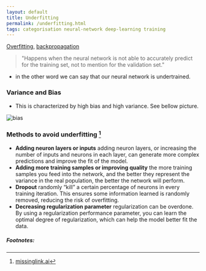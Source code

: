 ```yaml
---
layout: default
title: Underfitting
permalink: /underfitting.html
tags: categorisation neural-network deep-learning training
---
```


[Overfitting]({{site.url}}{{site.prod}}/overfitting.html),
[backpropagation]({{site.url}}{{site.prod}}/backpropagation.html)
 
> "Happens when the neural network is not able to accurately predict for the training set, not to mention for the validation set."
 
- in the other word we can say that our neural network is undertrained.

### Variance and Bias

- This is characterized by high bias and high variance. See bellow picture.


![bias]({{site.url}}{{site.prod}}/assets/images/bias-variance.png)


### Methods to avoid underfitting [^1]

- **Adding neuron layers or inputs** adding neuron layers, or increasing the number of inputs and neurons in each layer,
 can generate more complex predictions and improve the fit of the model.
- **Adding more training samples or improving quality** the more training samples you feed into the network, 
and the better they represent the variance in the real population, the better the network will perform.
- **Dropout** randomly “kill” a certain percentage of neurons in every training iteration. 
This ensures some information learned is randomly removed, reducing the risk of overfitting.
- **Decreasing regularization parameter** regularization can be overdone. By using a regularization performance parameter,
 you can learn the optimal degree of regularization, which can help the model better fit the data.


##### Footnotes:
 
[^1]: [missinglink.ai](https://missinglink.ai/guides/neural-network-concepts/complete-guide-artificial-neural-networks/)